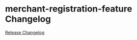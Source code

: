 # merchant-registration-feature Changelog

[Release Changelog](https://github.com/spryker-demo/merchant-registration-feature/releases)
